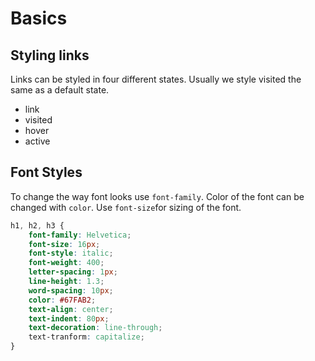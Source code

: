 # Basics

## Styling links
Links can be styled in four different states. Usually we style visited the same as a default state.

* link
* visited
* hover
* active

## Font Styles
To change the way font looks use `font-family`. Color of the font can be changed with `color`. Use `font-size`for sizing of the font.

````css
h1, h2, h3 {
	font-family: Helvetica;
	font-size: 16px;
	font-style: italic;
	font-weight: 400;
	letter-spacing: 1px;
	line-height: 1.3;
	word-spacing: 10px;
	color: #67FAB2;
	text-align: center;
	text-indent: 80px;
	text-decoration: line-through;
	text-tranform: capitalize;
}